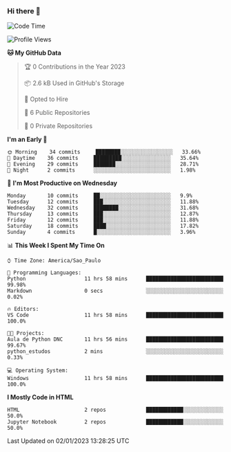 ### Hi there 👋

<!--
**igabriel-gb/igabriel-gb** is a ✨ _special_ ✨ repository because its `README.md` (this file) appears on your GitHub profile.

Here are some ideas to get you started:

- 🔭 I’m currently working on ...
- 🌱 I’m currently learning ...
- 👯 I’m looking to collaborate on ...
- 🤔 I’m looking for help with ...
- 💬 Ask me about ...
- 📫 How to reach me: ...
- 😄 Pronouns: ...
- ⚡ Fun fact: ...
-->

<!--START_SECTION:waka-->
![Code Time](http://img.shields.io/badge/Code%20Time-104%20hrs%2012%20mins-blue)

![Profile Views](http://img.shields.io/badge/Profile%20Views-0-blue)

**🐱 My GitHub Data** 

> 🏆 0 Contributions in the Year 2023
 > 
> 📦 2.6 kB Used in GitHub's Storage 
 > 
> 💼 Opted to Hire
 > 
> 📜 6 Public Repositories 
 > 
> 🔑 0 Private Repositories  
 > 
**I'm an Early 🐤** 

```text
🌞 Morning    34 commits     ████████░░░░░░░░░░░░░░░░░   33.66% 
🌇 Daytime    36 commits     █████████░░░░░░░░░░░░░░░░   35.64% 
🌃 Evening    29 commits     ███████░░░░░░░░░░░░░░░░░░   28.71% 
🌙 Night      2 commits      ░░░░░░░░░░░░░░░░░░░░░░░░░   1.98%

```
📅 **I'm Most Productive on Wednesday** 

```text
Monday       10 commits     ██░░░░░░░░░░░░░░░░░░░░░░░   9.9% 
Tuesday      12 commits     ███░░░░░░░░░░░░░░░░░░░░░░   11.88% 
Wednesday    32 commits     ████████░░░░░░░░░░░░░░░░░   31.68% 
Thursday     13 commits     ███░░░░░░░░░░░░░░░░░░░░░░   12.87% 
Friday       12 commits     ███░░░░░░░░░░░░░░░░░░░░░░   11.88% 
Saturday     18 commits     ████░░░░░░░░░░░░░░░░░░░░░   17.82% 
Sunday       4 commits      █░░░░░░░░░░░░░░░░░░░░░░░░   3.96%

```


📊 **This Week I Spent My Time On** 

```text
⌚︎ Time Zone: America/Sao_Paulo

💬 Programming Languages: 
Python                   11 hrs 58 mins      █████████████████████████   99.98% 
Markdown                 0 secs              ░░░░░░░░░░░░░░░░░░░░░░░░░   0.02%

🔥 Editors: 
VS Code                  11 hrs 58 mins      █████████████████████████   100.0%

🐱‍💻 Projects: 
Aula de Python DNC       11 hrs 56 mins      █████████████████████████   99.67% 
python_estudos           2 mins              ░░░░░░░░░░░░░░░░░░░░░░░░░   0.33%

💻 Operating System: 
Windows                  11 hrs 58 mins      █████████████████████████   100.0%

```

**I Mostly Code in HTML** 

```text
HTML                     2 repos             ████████████░░░░░░░░░░░░░   50.0% 
Jupyter Notebook         2 repos             ████████████░░░░░░░░░░░░░   50.0%

```



 Last Updated on 02/01/2023 13:28:25 UTC
<!--END_SECTION:waka-->
